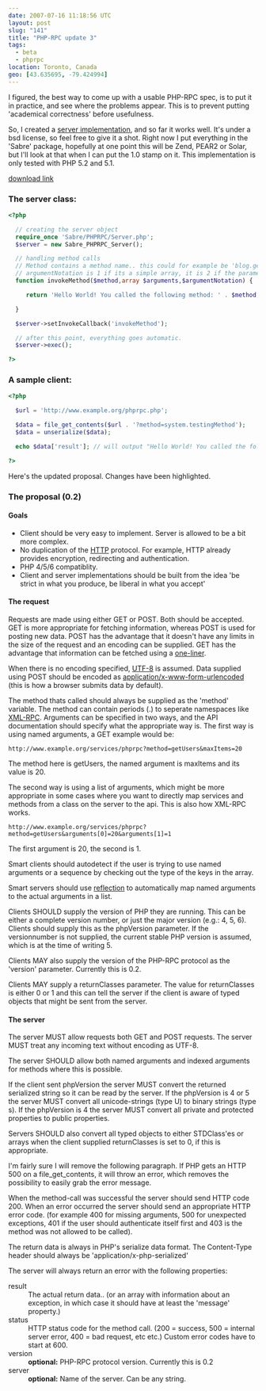 ```yaml
---
date: 2007-07-16 11:18:56 UTC
layout: post
slug: "141"
title: "PHP-RPC update 3"
tags:
  - beta
  - phprpc
location: Toronto, Canada
geo: [43.635695, -79.424994]
---
```

<p>I figured, the best way to come up with a usable PHP-RPC spec, is to put it in practice, and see where the problems appear. This is to prevent putting 'academical correctness' before usefulness.</p>

<p>So, I created a <a href="http://www.rooftopsolutions.nl/code/?p=PHPRPC&a=s&file=/Server.php" class="dead-link">server implementation</a>, and so far it works well. It's under a bsd license, so feel free to give it a shot. Right now I put everything in the 'Sabre' package, hopefully at one point this will be Zend, PEAR2 or Solar, but I'll look at that when I can put the 1.0 stamp on it. This implementation is only tested with PHP 5.2 and 5.1.</p>

<p><a href="http://www.rooftopsolutions.nl/code/PHPRPC/downloads/PHPRPC_0.3.tar.gz" class="dead-link">download link</a></p>

<h3>The server class:</h3>

```php
<?php

  // creating the server object
  require_once 'Sabre/PHPRPC/Server.php';
  $server = new Sabre_PHPRPC_Server();

  // handling method calls
  // Method contains a method name.. this could for example be 'blog.getPosts'
  // argumentNotation is 1 if its a simple array, it is 2 if the parameters are specified as a struct
  function invokeMethod($method,array $arguments,$argumentNotation) {

     return 'Hello World! You called the following method: ' . $method;

  }

  $server->setInvokeCallback('invokeMethod');

  // after this point, everything goes automatic.
  $server->exec();

?>
```

<h3>A sample client:</h3>

```php
<?php

  $url = 'http://www.example.org/phprpc.php';

  $data = file_get_contents($url . '?method=system.testingMethod');
  $data = unserialize($data);

  echo $data['result']; // will output "Hello World! You called the following method: system.testingMethod

?>
```

<p>Here's the updated proposal. Changes have been highlighted.</p>

<h3>The proposal (0.2)</h3>

<h4>Goals</h4>
<ul>
  <li>Client should be very easy to implement. Server is allowed to be a bit more complex.</li>
  <li>No duplication of the <a href="http://www.w3.org/Protocols/rfc2616/rfc2616.html">HTTP</a> protocol. For example, HTTP already provides encryption, redirecting and authentication.</li>
  <li>PHP 4/5/6 compatiblity.</li>
  <li>Client and server implementations should be built from the idea 'be strict in what you produce, be liberal in what you accept'</li>
</ul>

<h4>The request</h4>

<p>Requests are made using either GET or POST. Both should be accepted. GET is more appropriate for fetching information, whereas POST is used for posting new data. POST has the advantage that it doesn't have any limits in the size of the request and an encoding can be supplied. GET has the advantage that information can be fetched using a <a href="http://www.php.net/file_get_contents">one-liner</a>.</p>

<p>When there is no encoding specified, <a href="http://en.wikipedia.org/wiki/UTF-8">UTF-8</a> is assumed. Data supplied using POST should be encoded as <a href="http://www.w3.org/TR/html4/interact/forms.html#h-17.13.4.1">application/x-www-form-urlencoded</a> (this is how a browser submits data by default).</p>

<p>The method thats called should always be supplied as the 'method' variable. The method can contain periods (.) to seperate namespaces like <a href="http://www.xmlrpc.com/spec">XML-RPC</a>. Arguments can be specified in two ways, and the API documentation should specify what the appropriate way is. The first way is using named arguments, a GET example would be:</p>

```
http://www.example.org/services/phprpc?method=getUsers&maxItems=20
```

<p>The method here is getUsers, the named argument is maxItems and its value is 20.</p>

<p>The second way is using a list of arguments, which might be more appropriate in some cases where you want to directly map services and methods from a class on the server to the api. This is also how XML-RPC works.</p>

```
http://www.example.org/services/phprpc?method=getUsers&arguments[0]=20&arguments[1]=1
```

<p>The first argument is 20, the second is 1.</p>

<p>Smart clients should autodetect if the user is trying to use named arguments or a sequence by checking out the type of the keys in the array.</p>

<p>Smart servers should use <a href="http://ca.php.net/language.oop5.reflection">reflection</a> to automatically map named arguments to the actual arguments in a list.</p>

<p>Clients SHOULD supply the version of PHP they are running. This can be either a complete version number, or just the major version (e.g.: 4, 5, 6). Clients should supply this as the phpVersion parameter. If the versionnumber is not supplied, the current stable PHP version is assumed, which is at the time of writing 5.</p>

<p>Clients MAY also supply the version of the PHP-RPC protocol as the 'version' parameter. Currently this is 0.2.</p>

<p>Clients MAY supply a returnClasses parameter. The value for returnClasses is either 0 or 1 and this can tell the server if the client is aware of typed objects that might be sent from the server.</p>

<h4>The server</h4>

<p>The server MUST allow requests both GET and POST requests. The server MUST treat any incoming text without encoding as UTF-8.</p>

<p>The server SHOULD allow both named arguments and indexed arguments for methods where this is possible.</p> 

<p>If the client sent phpVersion the server MUST convert the returned serialized string so it can be read by the server. If the phpVersion is 4 or 5 the server MUST convert all unicode-strings (type U) to binary strings (type s). If the phpVersion is 4 the server MUST convert all private and protected properties to public properties.</p>

<p>Servers SHOULD also convert all typed objects to either STDClass'es or arrays when the client supplied returnClasses is set to 0, if this is appropriate.</p>

<p class="highlight">I'm fairly sure I will remove the following paragraph. If PHP gets an HTTP 500 on a file_get_contents, it will throw an error, which removes the possibility to easily grab the error message.</p>

<p>When the method-call was successful the server should send HTTP code 200. When an error occurred the server should send an appropriate HTTP error code. (for example 400 for missing arguments, 500 for unexpected exceptions, 401 if the user should authenticate itself first and 403 is the method was not allowed to be called).</p>



<p>The return data is always in PHP's serialize data format. The Content-Type header should always be 'application/x-php-serialized'</p>

<div class="highlight">
<p>
The server will always return an error with the following properties:
</p>

<dl>
  <dt>result</dt>
  <dd>The actual return data.. (or an array with information about an exception, in which case it should have at least the 'message' property.)</dd>
  <dt>status</dt>
  <dd>HTTP status code for the method call. (200 = success, 500 = internal server error, 400 = bad request, etc etc.) Custom error codes have to start at 600.</dd>
  <dt>version</dt>
  <dd><strong>optional:</strong> PHP-RPC protocol version. Currently this is 0.2</dd>
  <dt>server</dt>
  <dd><strong>optional:</strong> Name of the server. Can be any string.</dd>
</dl>

</div>
